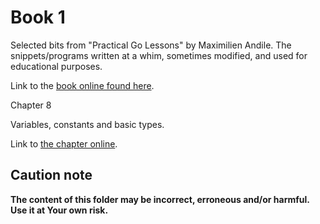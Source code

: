 # Book 1

Selected bits from "Practical Go Lessons" by Maximilien Andile.
The snippets/programs written at a whim, sometimes modified, and used for educational purposes.

Link to the [book online found here](https://www.practical-go-lessons.com/).

Chapter 8

Variables, constants and basic types.

Link to [the chapter online](https://www.practical-go-lessons.com/chap-8-variables-constants-and-basic-types).

## Caution note

**The content of this folder may be incorrect, erroneous and/or harmful. Use it at Your own risk.**
